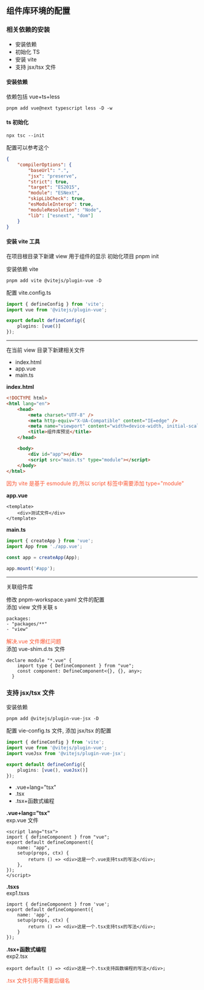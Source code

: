 ## 组件库环境的配置

### 相关依赖的安装

-   安装依赖
-   初始化 TS
-   安装 vite
-   支持 jsx/tsx 文件

#### 安装依赖

依赖包括 vue+ts+less

```
pnpm add vue@next typescript less -D -w
```

#### ts 初始化

```
npx tsc --init
```

配置可以参考这个

```json
{
	"compilerOptions": {
		"baseUrl": ".",
		"jsx": "preserve",
		"strict": true,
		"target": "ES2015",
		"module": "ESNext",
		"skipLibCheck": true,
		"esModuleInterop": true,
		"moduleResolution": "Node",
		"lib": ["esnext", "dom"]
	}
}
```

#### 安装 vite 工具

在项目根目录下新建 view 用于组件的显示
初始化项目 pnpm init

安装依赖 vite

```
pnpm add vite @vitejs/plugin-vue -D
```

配置 vite.config.ts

```ts
import { defineConfig } from 'vite';
import vue from '@vitejs/plugin-vue';

export default defineConfig({
	plugins: [vue()]
});
```

---

在当前 view 目录下新建相关文件

-   index.html
-   app.vue
-   main.ts

**index.html**

```html
<!DOCTYPE html>
<html lang="en">
	<head>
		<meta charset="UTF-8" />
		<meta http-equiv="X-UA-Compatible" content="IE=edge" />
		<meta name="viewport" content="width=device-width, initial-scale=1.0" />
		<title>组件库预览</title>
	</head>

	<body>
		<div id="app"></div>
		<script src="main.ts" type="module"></script>
	</body>
</html>
```

<font color="#fc5531">因为 vite 是基于 esmodule 的,所以 script 标签中需要添加 type="module"</font>

**app.vue**

```vue
<template>
	<div>测试文件</div>
</template>
```

**main.ts**

```ts
import { createApp } from 'vue';
import App from './app.vue';

const app = createApp(App);

app.mount('#app');
```

---

关联组件库

修改 pnpm-workspace.yaml 文件的配置  
添加 view 文件关联 s

```
packages:
- "packages/**"
- "view"
```

<font color="#fc5531">解决.vue 文件爆红问题</font>  
添加 vue-shim.d.ts 文件

```
declare module "*.vue" {
    import type { DefineComponent } from "vue";
    const component: DefineComponent<{}, {}, any>;
  }
```

### 支持 jsx/tsx 文件

安装依赖

```
pnpm add @vitejs/plugin-vue-jsx -D
```

配置 vie-config.ts 文件, 添加 jsx/tsx 的配置

```ts
import { defineConfig } from 'vite';
import vue from '@vitejs/plugin-vue';
import vueJsx from '@vitejs/plugin-vue-jsx';

export default defineConfig({
	plugins: [vue(), vueJsx()]
});
```

-   .vue+lang="tsx"
-   .tsx
-   .tsx+函数式编程

**.vue+lang="tsx"**  
exp.vue 文件

```
<script lang="tsx">
import { defineComponent } from "vue";
export default defineComponent({
    name: "app",
    setup(props, ctx) {
        return () => <div>这是一个.vue支持tsx的写法</div>;
    },
});
</script>

```

**.tsxs**  
exp1.tsxs

```tsx
import { defineComponent } from 'vue';
export default defineComponent({
	name: 'app',
	setup(props, ctx) {
		return () => <div>这是一个.tsx支持tsx的写法</div>;
	}
});
```

**.tsx+函数式编程**  
exp2.tsx

```tsx
export default () => <div>这是一个.tsx支持函数编程的写法</div>;
```

<font color="#fc5531">.tsx 文件引用不需要后缀名</font>
